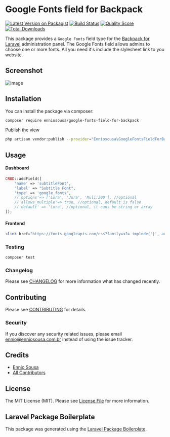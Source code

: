 # Google Fonts field for Backpack

[![Latest Version on Packagist](https://img.shields.io/packagist/v/enniosousa/google-fonts-field-for-backpack.svg?style=flat-square)](https://packagist.org/packages/enniosousa/google-fonts-field-for-backpack)
[![Build Status](https://img.shields.io/travis/enniosousa/google-fonts-field-for-backpack/master.svg?style=flat-square)](https://travis-ci.org/enniosousa/google-fonts-field-for-backpack)
[![Quality Score](https://img.shields.io/scrutinizer/g/enniosousa/google-fonts-field-for-backpack.svg?style=flat-square)](https://scrutinizer-ci.com/g/enniosousa/google-fonts-field-for-backpack)
[![Total Downloads](https://img.shields.io/packagist/dt/enniosousa/google-fonts-field-for-backpack.svg?style=flat-square)](https://packagist.org/packages/enniosousa/google-fonts-field-for-backpack)

This package provides a `Google Fonts` field type for the [Backpack for Laravel](https://backpackforlaravel.com/) administration panel. The Google Fonts field allows admins to choose one or more fonts. All you need it's include the slylesheet link to you website.

## Screenshot
![image](https://user-images.githubusercontent.com/8731370/49556440-886de180-f8e2-11e8-8f0b-f34fc5b6aad9.png)

## Installation

You can install the package via composer:

```bash
composer require enniosousa/google-fonts-field-for-backpack
```

Publish the view

```bash
php artisan vendor:publish --provider="Enniosousa\GoogleFontsFieldForBackpack\GoogleFontsFieldForBackpackServiceProvider"
```

## Usage

#### Dashboard

```php
CRUD::addField([
    'name' => 'subtitleFont',
    'label' => "Subtitle Font",
    'type' => 'google_fonts',
    //'options'=> ['Lora', 'Jura', 'Muli:300'], //optional
    //'allows_multiple'=> true, //optional, default is false
    //'default' => 'Lora', //optional, it cans be string or array
]);
```

#### Frontend

``` php
<link href="https://fonts.googleapis.com/css?family=<?= implode('|', array_map('urlencode', (array) $model->subtitleFont)) ?>" rel="stylesheet" type="text/css">
```

### Testing

``` bash
composer test
```

### Changelog

Please see [CHANGELOG](CHANGELOG.md) for more information what has changed recently.

## Contributing

Please see [CONTRIBUTING](CONTRIBUTING.md) for details.

### Security

If you discover any security related issues, please email ennio@enniosousa.com.br instead of using the issue tracker.

## Credits

- [Ennio Sousa](https://github.com/enniosousa)
- [All Contributors](../../contributors)

## License

The MIT License (MIT). Please see [License File](LICENSE.md) for more information.

## Laravel Package Boilerplate

This package was generated using the [Laravel Package Boilerplate](https://laravelpackageboilerplate.com).